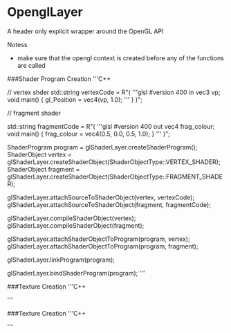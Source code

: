# OpenglLayer

A header only explicit wrapper around the OpenGL API

Notess
- make sure that the opengl context is created before any of the functions are called

###Shader Program Creation
'''C++

// vertex shder
std::string vertexCode = R"(
'''glsl
#version 400
in vec3 vp;
void main() {
gl_Position = vec4(vp, 1.0);
'''
}
)";

// fragment shader

std::string fragmentCode = R"(
'''glsl
#version 400
out vec4 frag_colour;
void main() {
frag_colour = vec4(0.5, 0.0, 0.5, 1.0);
}
'''
)";

ShaderProgram program  = glShaderLayer.createShaderProgram();
ShaderObject  vertex   = glShaderLayer.createShaderObject(ShaderObjectType::VERTEX_SHADER);
ShaderObject  fragment = glShaderLayer.createShaderObject(ShaderObjectType::FRAGMENT_SHADER);

glShaderLayer.attachSourceToShaderObject(vertex, vertexCode);
glShaderLayer.attachSourceToShaderObject(fragment, fragmentCode);

glShaderLayer.compileShaderObject(vertex);
glShaderLayer.compileShaderObject(fragment);

glShaderLayer.attachShaderObjectToProgram(program, vertex);
glShaderLayer.attachShaderObjectToProgram(program, fragment);

glShaderLayer.linkProgram(program);

glShaderLayer.bindShaderProgram(program);
'''

###Texture Creation
'''C++

'''

###Texture Creation
'''C++

'''
